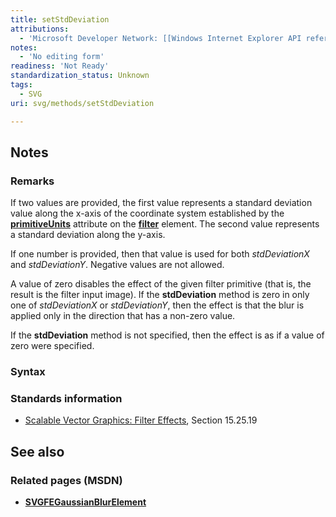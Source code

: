 ```yaml
---
title: setStdDeviation
attributions:
  - 'Microsoft Developer Network: [[Windows Internet Explorer API reference](http://msdn.microsoft.com/en-us/library/ie/hh828809%28v=vs.85%29.aspx) Article]'
notes:
  - 'No editing form'
readiness: 'Not Ready'
standardization_status: Unknown
tags:
  - SVG
uri: svg/methods/setStdDeviation

---
```

## Notes

### Remarks

If two values are provided, the first value represents a standard deviation value along the x-axis of the coordinate system established by the [**primitiveUnits**](/svg/properties/primitiveUnits) attribute on the [**filter**](/svg/elements/filter) element. The second value represents a standard deviation along the y-axis.

If one number is provided, then that value is used for both *stdDeviationX* and *stdDeviationY*. Negative values are not allowed.

A value of zero disables the effect of the given filter primitive (that is, the result is the filter input image). If the **stdDeviation** method is zero in only one of *stdDeviationX* or *stdDeviationY*, then the effect is that the blur is applied only in the direction that has a non-zero value.

If the **stdDeviation** method is not specified, then the effect is as if a value of zero were specified.

### Syntax

### Standards information

-   [Scalable Vector Graphics: Filter Effects](http://go.microsoft.com/fwlink/p/?linkid=226062), Section 15.25.19

## See also

### Related pages (MSDN)

-   [**SVGFEGaussianBlurElement**](/svg/elements/feGaussianBlur)

